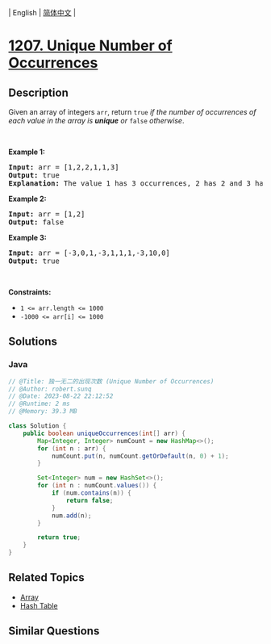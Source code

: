 
| English | [简体中文](README.md) |

# [1207. Unique Number of Occurrences](https://leetcode.cn//problems/unique-number-of-occurrences/)

## Description

<p>Given an array of integers <code>arr</code>, return <code>true</code> <em>if the number of occurrences of each value in the array is <strong>unique</strong> or </em><code>false</code><em> otherwise</em>.</p>

<p>&nbsp;</p>
<p><strong class="example">Example 1:</strong></p>

<pre>
<strong>Input:</strong> arr = [1,2,2,1,1,3]
<strong>Output:</strong> true
<strong>Explanation:</strong>&nbsp;The value 1 has 3 occurrences, 2 has 2 and 3 has 1. No two values have the same number of occurrences.</pre>

<p><strong class="example">Example 2:</strong></p>

<pre>
<strong>Input:</strong> arr = [1,2]
<strong>Output:</strong> false
</pre>

<p><strong class="example">Example 3:</strong></p>

<pre>
<strong>Input:</strong> arr = [-3,0,1,-3,1,1,1,-3,10,0]
<strong>Output:</strong> true
</pre>

<p>&nbsp;</p>
<p><strong>Constraints:</strong></p>

<ul>
	<li><code>1 &lt;= arr.length &lt;= 1000</code></li>
	<li><code>-1000 &lt;= arr[i] &lt;= 1000</code></li>
</ul>


## Solutions


### Java

```Java
// @Title: 独一无二的出现次数 (Unique Number of Occurrences)
// @Author: robert.sunq
// @Date: 2023-08-22 22:12:52
// @Runtime: 2 ms
// @Memory: 39.3 MB

class Solution {
    public boolean uniqueOccurrences(int[] arr) {
        Map<Integer, Integer> numCount = new HashMap<>();
        for (int n : arr) {
            numCount.put(n, numCount.getOrDefault(n, 0) + 1);
        }

        Set<Integer> num = new HashSet<>();
        for (int n : numCount.values()) {
            if (num.contains(n)) {
                return false;
            }
            num.add(n);
        }

        return true;
    }
}
```



## Related Topics

- [Array](https://leetcode.cn//tag/array)
- [Hash Table](https://leetcode.cn//tag/hash-table)

## Similar Questions


